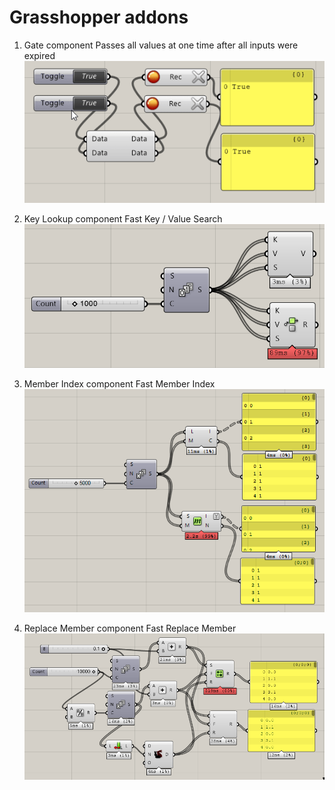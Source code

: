 Grasshopper addons
======

1. Gate component
Passes all values at one time after all inputs were expired
![Gate component](https://raw.githubusercontent.com/mazhuravlev/grasshopper-addons/master/Img/gate.gif)

1. Key Lookup component
Fast Key / Value Search
![Key Lookup component](https://raw.githubusercontent.com/mazhuravlev/grasshopper-addons/master/Img/key_lookup.png)

1. Member Index component
Fast Member Index
![Member Index component](https://raw.githubusercontent.com/mazhuravlev/grasshopper-addons/master/Img/member_index.png)

1. Replace Member component
Fast Replace Member
![Member Index component](https://raw.githubusercontent.com/mazhuravlev/grasshopper-addons/master/Img/replace_member.png)

